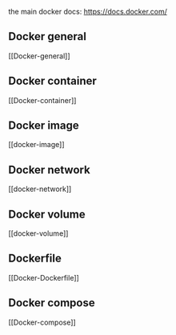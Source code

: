 
the main docker docs: https://docs.docker.com/

## Docker general 
[[Docker-general]]
## Docker container
[[Docker-container]]
## Docker image
[[docker-image]]
## Docker network
[[docker-network]]
## Docker volume
[[docker-volume]]
## Dockerfile
[[Docker-Dockerfile]]
## Docker compose
[[Docker-compose]]
